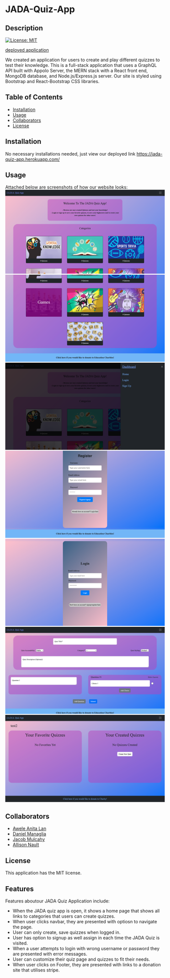 # JADA-Quiz-App

## Description

[![License: MIT](https://img.shields.io/badge/License-MIT-yellow.svg)](https://opensource.org/licenses/MIT)

[deployed application](https://jada-quiz-app.herokuapp.com/)


We created an application for users to create and play different quizzes to test their knowledge. This is a full-stack application that uses a GraphQL API built with Appolo Server, the MERN stack with a React front end, MongoDB database, and Node.js/Express.js server. Our site is styled using Bootstrap and React-Bootstrap CSS libraries.

## Table of Contents 

- [Installation](#installation)
- [Usage](#usage)
- [Collaborators](#collaborators)
- [License](#license)

## Installation

No necessary installations needed, just view our deployed link https://jada-quiz-app.herokuapp.com/

## Usage

Attached below are screenshots of how our website looks:
    ![images](client/src/assets/JADA1.png)
    ![images](client/src/assets/JADA2.png)
    ![images](client/src/assets/JADA3.png)
    ![images](client/src/assets/JADA4.png)
    ![images](client/src/assets/JADA5.png)
    ![images](client/src/assets/JADA6.png)
    ![images](client/src/assets/JADA7.png)

## Collaborators
 
- [Awele Anita Lan](https://github.com/Awele1111)
- [Daniel Managlia](https://github.com/dmanaglia)
- [Jacob Mulcahy](https://github.com/jmulcahy92)
- [Allison Nault](https://github.com/allisonnault)


## License

This application has the MIT license.


## Features
Features aboutour JADA Quiz Application include:

- When the JADA quiz app is open, it shows a home page that shows all links to categories that users can create quizzes.
- When user clicks navbar, they are presented with optiosn to navigate the page.
- User can only create, save quizzes when logged in.
- User has option to signup as well assign in each time the JADA Quiz is visited.
- When a user attempts to login with wrong username or password they are presented with error messages.
- User can customize their quiz page and quizzes to fit their needs.
- When user clicks on Footer, they are presented with links to a donation site that utilises stripe.








